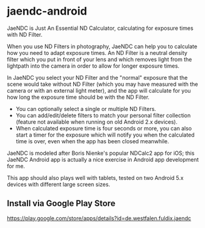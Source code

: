 # jaendc-android
JaeNDC is Just An Essential ND Calculator, calculating for exposure times with ND Filter.

When you use ND Filters in photography, JaeNDC can help you to calculate how you need to adapt exposure times. An ND Filter is a neutral density filter which you put in front of your lens and which removes light from the lightpath into the camera in order to allow for longer exposure times.

In JaeNDC you select your ND Filter and the "normal" exposure that the scene would take without ND Filter (which you may have measured with the camera or with an external light meter), and the app will calculate for you how long the exposure time should be with the ND Filter.

- You can optionally select a single or multiple ND Filters.
- You can add/edit/delete filters to match your personal filter collection (feature not available when running on old Android 2.x devices).
- When calculated exposure time is four seconds or more, you can also start a timer for the exposure which will notify you when the calculated time is over, even when the app has been closed meanwhile.

JaeNDC is modeled after Boris Nienke's popular NDCalc2 app for iOS; this JaeNDC Android app is actually a nice exercise in Android app development for me.

This app should also plays well with tablets, tested on two Android 5.x devices with different large screen sizes.

## Install via Google Play Store
https://play.google.com/store/apps/details?id=de.westfalen.fuldix.jaendc
